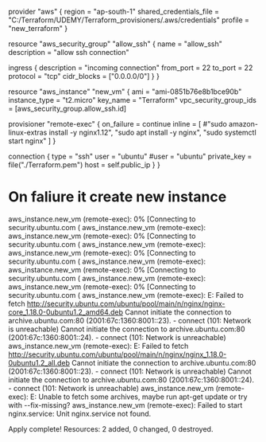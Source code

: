 provider "aws" {
  region                  = "ap-south-1"
  shared_credentials_file = "C:/Terraform/UDEMY/Terraform_provisioners/.aws/credentials"
  profile                 = "new_terraform"
}

resource "aws_security_group" "allow_ssh" {
  name        = "allow_ssh"
  description = "allow ssh connection"

  ingress {
    description = "incoming connection"
    from_port   = 22
    to_port     = 22
    protocol    = "tcp"
    cidr_blocks = ["0.0.0.0/0"]
  }
}

resource "aws_instance" "new_vm" {
  ami                    = "ami-0851b76e8b1bce90b"
  instance_type          = "t2.micro"
  key_name               = "Terraform"
  vpc_security_group_ids = [aws_security_group.allow_ssh.id]

  provisioner "remote-exec" {
    on_failure = continue
    inline = [
      #"sudo amazon-linux-extras install -y nginx1.12",
      "sudo apt install -y nginx",
      "sudo systemctl start nginx"
    ]
  }

  connection {
    type = "ssh"
    user = "ubuntu"
    #user        = "ubuntu"
    private_key = file("./Terraform.pem")
    host        = self.public_ip
  }
}

  
# On faliure it create new instance 
aws_instance.new_vm (remote-exec): 0% [Connecting to security.ubuntu.com (
aws_instance.new_vm (remote-exec): 
aws_instance.new_vm (remote-exec): 0% [Connecting to security.ubuntu.com (
aws_instance.new_vm (remote-exec): 
aws_instance.new_vm (remote-exec): 0% [Connecting to security.ubuntu.com (
aws_instance.new_vm (remote-exec): 
aws_instance.new_vm (remote-exec): 0% [Connecting to security.ubuntu.com (
aws_instance.new_vm (remote-exec): 
aws_instance.new_vm (remote-exec): 0% [Connecting to security.ubuntu.com (
aws_instance.new_vm (remote-exec): E: Failed to fetch http://security.ubuntu.com/ubuntu/pool/main/n/nginx/nginx-core_1.18.0-0ubuntu1.2_amd64.deb  Cannot initiate the connection to archive.ubuntu.com:80 (2001:67c:1360:8001::23). - connect (101: Network is unreachable) Cannot initiate the connection to archive.ubuntu.com:80 (2001:67c:1360:8001::24). - connect (101: Network is unreachable)
aws_instance.new_vm (remote-exec): E: Failed to fetch http://security.ubuntu.com/ubuntu/pool/main/n/nginx/nginx_1.18.0-0ubuntu1.2_all.deb  Cannot initiate the connection to archive.ubuntu.com:80 (2001:67c:1360:8001::23). - connect (101: Network is unreachable) Cannot initiate the connection to archive.ubuntu.com:80 (2001:67c:1360:8001::24). - connect (101: Network is unreachable)
aws_instance.new_vm (remote-exec): E: Unable to fetch some archives, maybe run apt-get update or try with --fix-missing?
aws_instance.new_vm (remote-exec): Failed to start nginx.service: Unit nginx.service not found.

Apply complete! Resources: 2 added, 0 changed, 0 destroyed.
